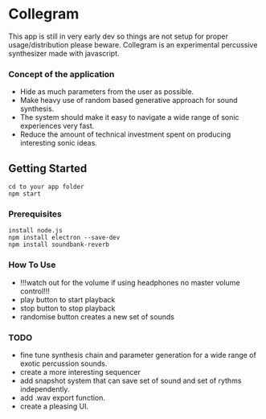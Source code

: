 # Collegram

This app is still in very early dev so things are not setup for proper usage/distribution please beware.
Collegram is an experimental percussive synthesizer made with javascript.

### Concept of the application

* Hide as much parameters from the user as possible.
* Make heavy use of random based generative approach for sound synthesis.
* The system should make it easy to navigate a wide range of sonic experiences very fast.
* Reduce the amount of technical investment spent on producing interesting sonic ideas.

## Getting Started

```
cd to your app folder
npm start 
```
### Prerequisites

```
install node.js 
npm install electron --save-dev
npm install soundbank-reverb
```
### How To Use

* !!!watch out for the volume if using headphones no master volume control!!!
* play button to start playback
* stop button to stop playback
* randomise button creates a new set of sounds

### TODO

* fine tune synthesis chain and parameter generation for a wide range of exotic percussion sounds.
* create a more interesting sequencer
* add snapshot system that can save set of sound and set of rythms independently.
* add .wav export function.
* create a pleasing UI.